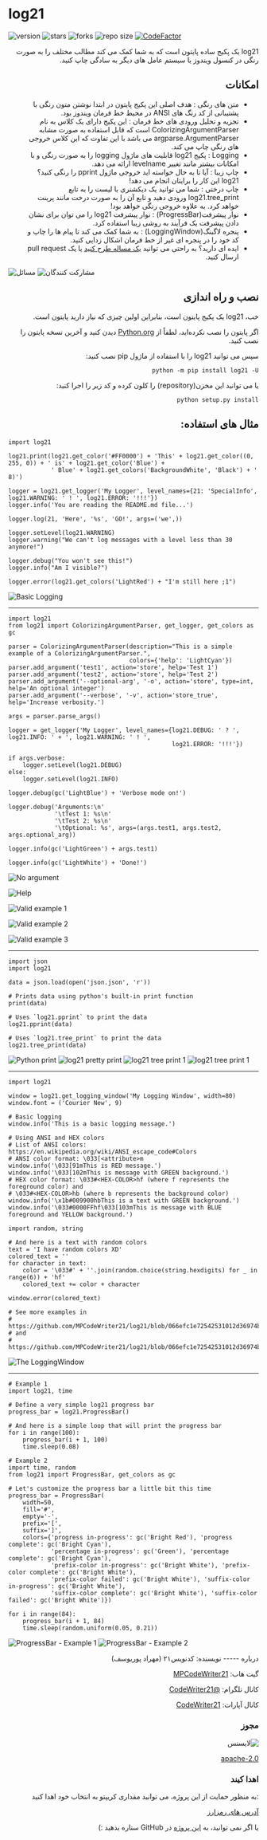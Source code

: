 log21
=====

![version](https://img.shields.io/pypi/v/log21)
![stars](https://img.shields.io/github/stars/MPCodeWriter21/log21)
![forks](https://img.shields.io/github/forks/MPCodeWriter21/log21)
![repo size](https://img.shields.io/github/repo-size/MPCodeWriter21/log21)
[![CodeFactor](https://www.codefactor.io/repository/github/mpcodewriter21/log21/badge)](https://www.codefactor.io/repository/github/mpcodewriter21/log21)

<div style="direction: rtl">
log21 یک پکیج ساده پایتون است که به شما کمک می کند مطالب مختلف را به صورت رنگی در کنسول ویندوز یا سیستم عامل های دیگر به
سادگی چاپ کنید.
</div>

<div style="direction: rtl">
<h2>امکانات</h2>

+ متن های رنگی : هدف اصلی این پکیج پایتون در ابتدا نوشتن متون رنگی با پشتیبانی از کد رنگ های ANSI در محیط خط فرمان
  ویندوز بود.
+ تجزیه و تحلیل ورودی های خط فرمان : این پکیج دارای یک کلاس به نام ColorizingArgumentParser است که قابل استفاده به صورت
  مشابه argparse.ArgumentParser می باشد با این تفاوت که این کلاس خروجی های رنگی چاپ می کند.
+ Logging : پکیج log21 قابلیت های ماژول logging را به صورت رنگی و با امکانات بیشتر مانند تغییر levelname ارائه می دهد.
+ چاپ زیبا : آیا تا به حال خواسته اید خروجی ماژول pprint را رنگی کنید؟ log21 این کار را برایتان انجام می دهد!
+ چاپ درختی : شما می توانید یک دیکشنری با لیست را به تابع log21.tree_print ورودی دهید و تابع آن را به صورت درخت مانند
  پرینت خواهد کرد. به علاوه خروجی رنگی خواهد بود!
+ نوار پیشرفت(ProgressBar) : نوار پیشرفت log21 را می توان برای نشان دادن پیشرفت یک فرآیند به روشی زیبا استفاده کرد.
+ پنجره لاگینگ(LoggingWindow) : به شما کمک می کند تا پیام ها را چاپ و کد خود را در پنجره ای غیر از خط فرمان اشکال زدایی
  کنید.
+ ایده ای دارید؟ به راحتی می توانید [یک مساله طرح کنید](https://github.com/MPCodeWriter21/log21/issues) یا یک pull
  request ارسال کنید.

</div>

![مسائل](https://img.shields.io/github/issues/MPCodeWriter21/log21)
![مشارکت کنندگان](https://img.shields.io/github/contributors/MPCodeWriter21/log21)

<div style="direction: rtl">
<h2>نصب و راه اندازی</h2>

خب، log21 یک پکیج پایتون است، بنابراین اولین چیزی که نیاز دارید پایتون است.

اگر پایتون را نصب نکرده‌اید، لطفاً از [Python.org](https://python.org) دیدن کنید و آخرین نسخه پایتون را نصب کنید.

سپس می توانید log21 را با استفاده از ماژول pip نصب کنید:

```shell
python -m pip install log21 -U
```

یا می توانید این مخزن(repository) را کلون کرده و کد زیر را اجرا کنید:

```shell
python setup.py install
```

</div>


<h2 style="direction: rtl">مثال های استفاده:</h2>

```python3
import log21

log21.print(log21.get_color('#FF0000') + 'This' + log21.get_color((0, 255, 0)) + ' is' + log21.get_color('Blue') +
            ' Blue' + log21.get_colors('BackgroundWhite', 'Black') + ' 8)')

logger = log21.get_logger('My Logger', level_names={21: 'SpecialInfo', log21.WARNING: ' ! ', log21.ERROR: '!!!'})
logger.info('You are reading the README.md file...')

logger.log(21, 'Here', '%s', 'GO!', args=('we',))

logger.setLevel(log21.WARNING)
logger.warning("We can't log messages with a level less than 30 anymore!")

logger.debug("You won't see this!")
logger.info("Am I visible?")

logger.error(log21.get_colors('LightRed') + "I'm still here ;1")
```

![Basic Logging](https://github.com/MPCodeWriter21/log21/raw/master/screen-shots/example-1.png)

----------------

```python3
import log21
from log21 import ColorizingArgumentParser, get_logger, get_colors as gc

parser = ColorizingArgumentParser(description="This is a simple example of a ColorizingArgumentParser.",
                                  colors={'help': 'LightCyan'})
parser.add_argument('test1', action='store', help='Test 1')
parser.add_argument('test2', action='store', help='Test 2')
parser.add_argument('--optional-arg', '-o', action='store', type=int, help='An optional integer')
parser.add_argument('--verbose', '-v', action='store_true', help='Increase verbosity.')

args = parser.parse_args()

logger = get_logger('My Logger', level_names={log21.DEBUG: ' ? ', log21.INFO: ' + ', log21.WARNING: ' ! ',
                                              log21.ERROR: '!!!'})

if args.verbose:
    logger.setLevel(log21.DEBUG)
else:
    logger.setLevel(log21.INFO)

logger.debug(gc('LightBlue') + 'Verbose mode on!')

logger.debug('Arguments:\n'
             '\tTest 1: %s\n'
             '\tTest 2: %s\n'
             '\tOptional: %s', args=(args.test1, args.test2, args.optional_arg))

logger.info(gc('LightGreen') + args.test1)

logger.info(gc('LightWhite') + 'Done!')

```

![No argument](https://github.com/MPCodeWriter21/log21/raw/master/screen-shots/example-2.1.png)

![Help](https://github.com/MPCodeWriter21/log21/raw/master/screen-shots/example-2.2.png)

![Valid example 1](https://github.com/MPCodeWriter21/log21/raw/master/screen-shots/example-2.3.png)

![Valid example 2](https://github.com/MPCodeWriter21/log21/raw/master/screen-shots/example-2.4.png)

![Valid example 3](https://github.com/MPCodeWriter21/log21/raw/master/screen-shots/example-2.5.png)

------------------

```python3
import json
import log21

data = json.load(open('json.json', 'r'))

# Prints data using python's built-in print function
print(data)

# Uses `log21.pprint` to print the data
log21.pprint(data)

# Uses `log21.tree_print` to print the data
log21.tree_print(data)
```

![Python print](https://github.com/MPCodeWriter21/log21/raw/master/screen-shots/example-3.1.png)
![log21 pretty print](https://github.com/MPCodeWriter21/log21/raw/master/screen-shots/example-3.2.png)
![log21 tree print 1](https://github.com/MPCodeWriter21/log21/raw/master/screen-shots/example-3.3.1.png)
![log21 tree print 1](https://github.com/MPCodeWriter21/log21/raw/master/screen-shots/example-3.3.2.png)

------------------

```python3
import log21

window = log21.get_logging_window('My Logging Window', width=80)
window.font = ('Courier New', 9)

# Basic logging
window.info('This is a basic logging message.')

# Using ANSI and HEX colors
# List of ANSI colors: https://en.wikipedia.org/wiki/ANSI_escape_code#Colors
# ANSI color format: \033[<attribute>m
window.info('\033[91mThis is RED message.')
window.info('\033[102mThis is message with GREEN background.')
# HEX color format: \033#<HEX-COLOR>hf (where f represents the foreground color) and
# \033#<HEX-COLOR>hb (where b represents the background color)
window.info('\x1b#009900hbThis is a text with GREEN background.')
window.info('\033#0000FFhf\033[103mThis is message with BLUE foreground and YELLOW background.')

import random, string

# And here is a text with random colors
text = 'I have random colors XD'
colored_text = ''
for character in text:
    color = '\033#' + ''.join(random.choice(string.hexdigits) for _ in range(6)) + 'hf'
    colored_text += color + character

window.error(colored_text)

# See more examples in 
# https://github.com/MPCodeWriter21/log21/blob/066efc1e72542531012d36974bbf6cd4c5941378/log21/LoggingWindow.py#L155
# and
# https://github.com/MPCodeWriter21/log21/blob/066efc1e72542531012d36974bbf6cd4c5941378/log21/__init__.py#L144

```

![The LoggingWindow](https://github.com/MPCodeWriter21/log21/raw/master/screen-shots/example-4.png)

------------------

```python3
# Example 1
import log21, time

# Define a very simple log21 progress bar
progress_bar = log21.ProgressBar()

# And here is a simple loop that will print the progress bar
for i in range(100):
    progress_bar(i + 1, 100)
    time.sleep(0.08)

# Example 2
import time, random
from log21 import ProgressBar, get_colors as gc

# Let's customize the progress bar a little bit this time
progress_bar = ProgressBar(
    width=50,
    fill='#',
    empty='-',
    prefix='[',
    suffix=']',
    colors={'progress in-progress': gc('Bright Red'), 'progress complete': gc('Bright Cyan'),
            'percentage in-progress': gc('Green'), 'percentage complete': gc('Bright Cyan'),
            'prefix-color in-progress': gc('Bright White'), 'prefix-color complete': gc('Bright White'),
            'prefix-color failed': gc('Bright White'), 'suffix-color in-progress': gc('Bright White'),
            'suffix-color complete': gc('Bright White'), 'suffix-color failed': gc('Bright White')})

for i in range(84):
    progress_bar(i + 1, 84)
    time.sleep(random.uniform(0.05, 0.21))

```

![ProgressBar - Example 1](https://github.com/MPCodeWriter21/log21/raw/master/screen-shots/example-5.1.gif)
![ProgressBar - Example 2](https://github.com/MPCodeWriter21/log21/raw/master/screen-shots/example-5.2.gif)

<div style="direction: rtl">
درباره
-----
نویسنده: کدنویس۲۱ (مهراد پوریوسف)

گیت هاب: [MPCodeWriter21](https://github.com/MPCodeWriter21)

کانال تلگرام: [@CodeWriter21](https://t.me/CodeWriter21)

کانال آپارات: [CodeWriter21](https://www.aparat.com/CodeWriter21)

### مجوز

![لایسنس](https://img.shields.io/github/license/MPCodeWriter21/log21)

[apache-2.0](http://www.apache.org/licenses/LICENSE-2.0)

### اهدا کیند

:به منظور حمایت از این پروژه، می توانید مقداری کریپتو به انتخاب خود اهدا کنید

[آدرس های رمزارز](https://github.com/MPCodeWriter21/log21/blob/master/DONATE.md)

یا اگر نمی توانید، به [این پروژه](https://github.com/MPCodeWriter21/log21) در GitHub ستاره بدهید :)
</div>


